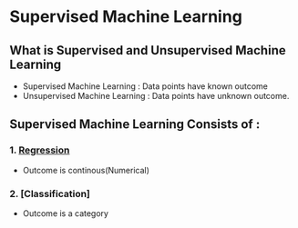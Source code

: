 # Supervised Machine Learning
## What is Supervised and Unsupervised Machine Learning

 - Supervised Machine Learning : Data points have known outcome
 - Unsupervised  Machine Learning : Data points have unknown outcome.

 ## Supervised Machine Learning Consists of :
 
 ### 1. [Regression](/Regression)
 - Outcome is continous(Numerical)
 
 ### 2. [Classification]
 - Outcome is a category
 
